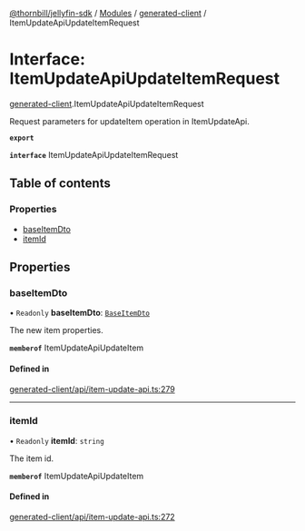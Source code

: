 [@thornbill/jellyfin-sdk](../README.md) / [Modules](../modules.md) / [generated-client](../modules/generated_client.md) / ItemUpdateApiUpdateItemRequest

# Interface: ItemUpdateApiUpdateItemRequest

[generated-client](../modules/generated_client.md).ItemUpdateApiUpdateItemRequest

Request parameters for updateItem operation in ItemUpdateApi.

**`export`**

**`interface`** ItemUpdateApiUpdateItemRequest

## Table of contents

### Properties

- [baseItemDto](generated_client.ItemUpdateApiUpdateItemRequest.md#baseitemdto)
- [itemId](generated_client.ItemUpdateApiUpdateItemRequest.md#itemid)

## Properties

### baseItemDto

• `Readonly` **baseItemDto**: [`BaseItemDto`](generated_client.BaseItemDto.md)

The new item properties.

**`memberof`** ItemUpdateApiUpdateItem

#### Defined in

[generated-client/api/item-update-api.ts:279](https://github.com/thornbill/jellyfin-sdk-typescript/blob/029620a/src/generated-client/api/item-update-api.ts#L279)

___

### itemId

• `Readonly` **itemId**: `string`

The item id.

**`memberof`** ItemUpdateApiUpdateItem

#### Defined in

[generated-client/api/item-update-api.ts:272](https://github.com/thornbill/jellyfin-sdk-typescript/blob/029620a/src/generated-client/api/item-update-api.ts#L272)
